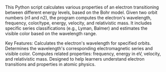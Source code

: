 
This Python script calculates various properties of an electron transitioning between different energy levels, based on the Bohr model. Given two orbit numbers (n1 and n2), the program computes the electron's wavelength, frequency, color/type, energy, velocity, and relativistic mass. It includes specific series classifications (e.g., Lyman, Balmer) and estimates the visible color based on the wavelength range.

Key Features:
Calculates the electron's wavelength for specified orbits.
Determines the wavelength's corresponding electromagnetic series and visible color.
Computes related properties: frequency, energy in eV, velocity, and relativistic mass.
Designed to help learners understand electron transitions and properties in atomic physics.

